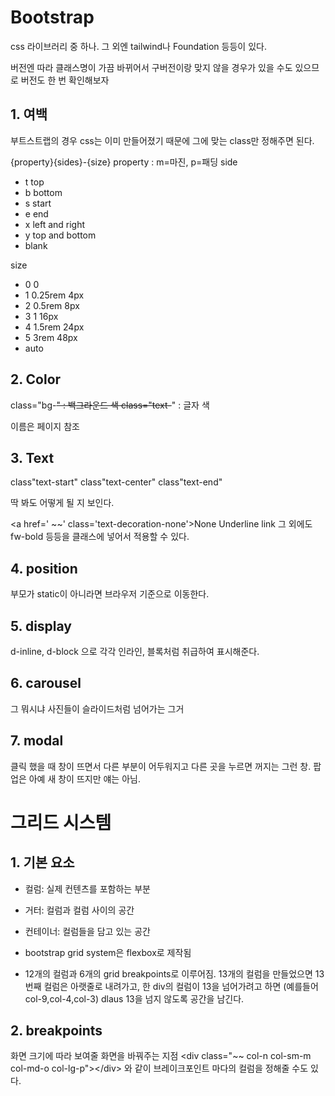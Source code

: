 # Bootstrap
css 라이브러리 중 하나. 그 외엔 tailwind나 Foundation 등등이 있다.

버전엔 따라 클래스명이 가끔 바뀌어서 구버전이랑 맞지 않을 경우가 있을 수도 있으므로 버전도 한 번 확인해보자

## 1. 여백
부트스트랩의 경우 css는 이미 만들어졌기 때문에 그에 맞는 class만 정해주면 된다.

{property}{sides}-{size}
property : m=마진, p=패딩
side
 - t top
 - b bottom
 - s start
 - e end
 - x left and right
 - y top and bottom
 - blank 

size
 - 0 0
 - 1 0.25rem 4px
 - 2 0.5rem 8px
 - 3 1 16px
 - 4 1.5rem 24px
 - 5 3rem 48px
 - auto 


## 2. Color
class="bg-~~" : 백그라운드 색
class="text-~~" : 글자 색

이름은 페이지 참조

## 3. Text
class"text-start"
class"text-center"
class"text-end"

딱 봐도 어떻게 될 지 보인다.

\<a href=' ~~' class='text-decoration-none'>None Underline link</a>
그 외에도 fw-bold 등등을 클래스에 넣어서 적용할 수 있다.


## 4. position
부모가 static이 아니라면 브라우저 기준으로 이동한다.

## 5. display
d-inline, d-block 으로 각각 인라인, 블록처럼 취급하여 표시해준다.

## 6. carousel
그 뭐시냐 사진들이 슬라이드처럼 넘어가는 그거

## 7. modal
클릭 했을 때 창이 뜨면서 다른 부분이 어두워지고 다른 곳을 누르면 꺼지는 그런 창. 팝업은 아예 새 창이 뜨지만 얘는 아님.


# 그리드 시스템

## 1. 기본 요소
 - 컬럼: 실제 컨텐츠를 포함하는 부분
 - 거터: 컬럼과 컬럼 사이의 공간
 - 컨테이너: 컬럼들을 담고 있는 공간

 - bootstrap grid system은 flexbox로 제작됨
 - 12개의 컬럼과 6개의 grid breakpoints로 이루어짐. 13개의 컬럼을 만들었으면 13번째 컬럼은 아랫줄로 내려가고, 한 div의 컬럼이 13을 넘어가려고 하면 (예를들어 col-9,col-4,col-3) dlaus 13을 넘지 않도록 공간을 남긴다.

## 2. breakpoints
화면 크기에 따라 보여줄 화면을 바꿔주는 지점
\<div class="~~ col-n col-sm-m col-md-o col-lg-p">\</div>
와 같이 브레이크포인트 마다의 컬럼을 정해줄 수도 있다.

